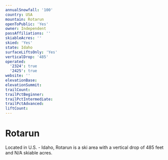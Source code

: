 ```yaml
---
annualSnowfall: '100'
country: USA
mountain: Rotarun
openToPublic: 'Yes'
owner: Independent
passAffiliations: ''
skiableAcres: ''
skied: 'Yes'
state: Idaho
surfaceLiftsOnly: 'Yes'
verticalDrop: '485'
operated:
  '2324': true
  '2425': true
website: ''
elevationBase:
elevationSummit:
trailCount:
trailPctBeginner:
trailPctIntermediate:
trailPctAdvanced:
liftCount:
---
```



# Rotarun

Located in U.S. - Idaho, Rotarun is a ski area with a vertical drop of 485 feet and N/A skiable acres.

